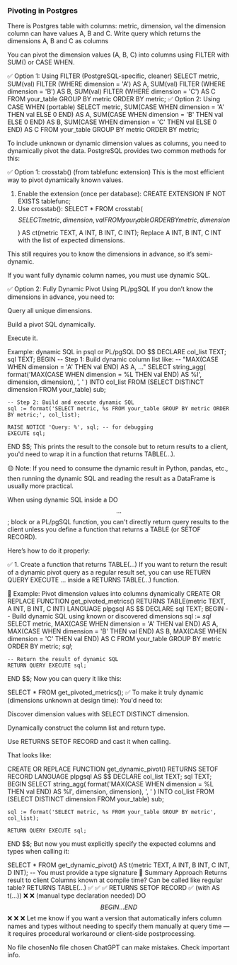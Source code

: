 ### Pivoting in Postgres

There is Postgres table with columns: metric, dimension, val 
the dimension column can have values A, B and C.
Write query which returns the dimensions A, B and C as columns 
 
You can pivot the dimension values (A, B, C) into columns using FILTER with SUM() or CASE WHEN.

✅ Option 1: Using FILTER (PostgreSQL-specific, cleaner)
SELECT
  metric,
  SUM(val) FILTER (WHERE dimension = 'A') AS A,
  SUM(val) FILTER (WHERE dimension = 'B') AS B,
  SUM(val) FILTER (WHERE dimension = 'C') AS C
FROM your_table
GROUP BY metric
ORDER BY metric;
✅ Option 2: Using CASE WHEN (portable)
SELECT
  metric,
  SUM(CASE WHEN dimension = 'A' THEN val ELSE 0 END) AS A,
  SUM(CASE WHEN dimension = 'B' THEN val ELSE 0 END) AS B,
  SUM(CASE WHEN dimension = 'C' THEN val ELSE 0 END) AS C
FROM your_table
GROUP BY metric
ORDER BY metric;
 
To include unknown or dynamic dimension values as columns, you need to dynamically pivot the data. PostgreSQL provides two common methods for this:

✅ Option 1: crosstab() (from tablefunc extension)
This is the most efficient way to pivot dynamically known values.

1. Enable the extension (once per database):
CREATE EXTENSION IF NOT EXISTS tablefunc;
2. Use crosstab():
SELECT * FROM crosstab(
  $$SELECT metric, dimension, val FROM your_table ORDER BY metric, dimension$$
) AS ct(metric TEXT, A INT, B INT, C INT);
Replace A INT, B INT, C INT with the list of expected dimensions.

This still requires you to know the dimensions in advance, so it’s semi-dynamic.

If you want fully dynamic column names, you must use dynamic SQL.

✅ Option 2: Fully Dynamic Pivot Using PL/pgSQL
If you don’t know the dimensions in advance, you need to:

Query all unique dimensions.

Build a pivot SQL dynamically.

Execute it.

Example: dynamic SQL in psql or PL/pgSQL
DO $$
DECLARE
    col_list TEXT;
    sql TEXT;
BEGIN
    -- Step 1: Build dynamic column list like: 
    -- "MAX(CASE WHEN dimension = 'A' THEN val END) AS A, ..."
    SELECT string_agg(
        format('MAX(CASE WHEN dimension = %L THEN val END) AS %I', dimension, dimension),
        ', '
    )
    INTO col_list
    FROM (SELECT DISTINCT dimension FROM your_table) sub;

    -- Step 2: Build and execute dynamic SQL
    sql := format('SELECT metric, %s FROM your_table GROUP BY metric ORDER BY metric;', col_list);

    RAISE NOTICE 'Query: %', sql; -- for debugging
    EXECUTE sql;
END $$;
This prints the result to the console but to return results to a client, you'd need to wrap it in a function that returns TABLE(...).

🟡 Note:
If you need to consume the dynamic result in Python, pandas, etc., then running the dynamic SQL and reading the result as a DataFrame is usually more practical.



When using dynamic SQL inside a DO $$ ... $$; block or a PL/pgSQL function, you can't directly return query results to the client unless you define a function that returns a TABLE (or SETOF RECORD).

Here’s how to do it properly:

✅ 1. Create a function that returns TABLE(...)
If you want to return the result of a dynamic pivot query as a regular result set, you can use RETURN QUERY EXECUTE ... inside a RETURNS TABLE(...) function.

🧩 Example: Pivot dimension values into columns dynamically
CREATE OR REPLACE FUNCTION get_pivoted_metrics()
RETURNS TABLE(metric TEXT, A INT, B INT, C INT)
LANGUAGE plpgsql AS
$$
DECLARE
    sql TEXT;
BEGIN
    -- Build dynamic SQL using known or discovered dimensions
    sql := $sql$
        SELECT
            metric,
            MAX(CASE WHEN dimension = 'A' THEN val END) AS A,
            MAX(CASE WHEN dimension = 'B' THEN val END) AS B,
            MAX(CASE WHEN dimension = 'C' THEN val END) AS C
        FROM your_table
        GROUP BY metric
        ORDER BY metric;
    $sql$;

    -- Return the result of dynamic SQL
    RETURN QUERY EXECUTE sql;
END
$$;
Now you can query it like this:

SELECT * FROM get_pivoted_metrics();
✅ To make it truly dynamic (dimensions unknown at design time):
You'd need to:

Discover dimension values with SELECT DISTINCT dimension.

Dynamically construct the column list and return type.

Use RETURNS SETOF RECORD and cast it when calling.

That looks like:

CREATE OR REPLACE FUNCTION get_dynamic_pivot()
RETURNS SETOF RECORD
LANGUAGE plpgsql AS
$$
DECLARE
    col_list TEXT;
    sql TEXT;
BEGIN
    SELECT string_agg(
        format('MAX(CASE WHEN dimension = %L THEN val END) AS %I', dimension, dimension),
        ', '
    )
    INTO col_list
    FROM (SELECT DISTINCT dimension FROM your_table) sub;

    sql := format('SELECT metric, %s FROM your_table GROUP BY metric', col_list);

    RETURN QUERY EXECUTE sql;
END
$$;
But now you must explicitly specify the expected columns and types when calling it:

SELECT * FROM get_dynamic_pivot()
AS t(metric TEXT, A INT, B INT, C INT, D INT);  -- You must provide a type signature
🔄 Summary
Approach	Returns result to client	Columns known at compile time?	Can be called like regular table?
RETURNS TABLE(...)	✅	✅	✅
RETURNS SETOF RECORD	✅ (with AS t(...))	❌	❌ (manual type declaration needed)
DO $$ BEGIN ... END $$	❌	❌	❌
Let me know if you want a version that automatically infers column names and types without needing to specify them manually at query time — it requires procedural workaround or client-side postprocessing.




No file chosenNo file chosen
ChatGPT can make mistakes. Check important info.
